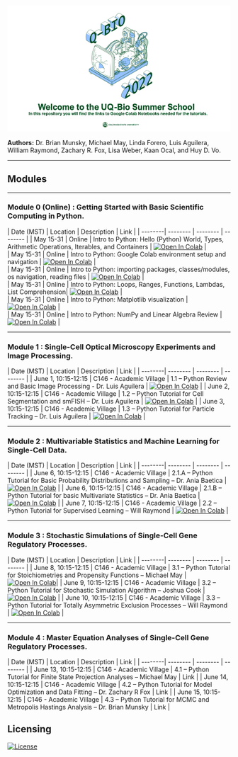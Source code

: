 ![<center><h1> Repository for the 2nd Annual Undergraduate Quantitative Biology (UQ-bio) Summer School. </h1></center>](https://github.com/MunskyGroup/uqbio2021/blob/main/templates/2022/intro.png)

<strong>Authors:</strong> Dr. Brian Munsky, Michael May, Linda Forero, Luis Aguilera, William Raymond, Zachary R. Fox, Lisa Weber, Kaan Ocal, and Huy D. Vo.
___

## Modules
___
<left><h3> Module 0 (Online) : Getting Started with Basic Scientific Computing in Python. </h3></left>
| Date (MST) | Location | Description | Link |
| --------| -------- | -------- | -------- |
| May 15-31 | Online | Intro to Python: Hello (Python) World, Types, Arithmetic Operations, Iterables, and Containers | [![Open In Colab](https://colab.research.google.com/assets/colab-badge.svg)](https://colab.research.google.com/drive/12Y_CjqZ3XB5WPkgs9VO2OYPNqyvUsdM7?usp=sharing) |  
| May 15-31 | Online | Intro to Python: Google Colab environment setup and navigation | [![Open In Colab](https://colab.research.google.com/assets/colab-badge.svg)](https://colab.research.google.com/drive/1kQRGc16ntylyT685aOrSDelbz3JudS9k?usp=sharing) |  
| May 15-31 | Online |  Intro to Python: importing packages, classes/modules, os navigation, reading files | [![Open In Colab](https://colab.research.google.com/assets/colab-badge.svg)](https://colab.research.google.com/drive/1RxAHmQZJNO2Kua7sWjY4KbRroUQGiWV7?usp=sharing) |  
| May 15-31 | Online | Intro to Python: Loops, Ranges, Functions, Lambdas, List Comprehension| [![Open In Colab](https://colab.research.google.com/assets/colab-badge.svg)](https://colab.research.google.com/drive/1dxjMyGbJdJQ9sM5GqdIo0OYwAU36288w?usp=sharing) |  
| May 15-31 | Online | Intro to Python: Matplotlib visualization | [![Open In Colab](https://colab.research.google.com/assets/colab-badge.svg)](https://colab.research.google.com/drive/1oIbXLDQ0a5bRI5UJl3DEMNo816AEV1oP?usp=sharing) |  
| May 15-31 | Online | Intro to Python: NumPy and Linear Algebra Review | [![Open In Colab](https://colab.research.google.com/assets/colab-badge.svg)](https://colab.research.google.com/drive/1UlY-PBxhvvy_F29WbQ8be422BmKouBVs?usp=sharing) |  

___
<left><h3> Module 1 : Single-Cell Optical Microscopy Experiments and Image Processing. </h3></left>
| Date (MST) | Location | Description | Link |
| --------| -------- | -------- | -------- |
| June 1, 10:15-12:15 | C146 - Academic Village | 1.1 – Python Review and Basic Image Processing - Dr. Luis Aguilera | [![Open In Colab](https://colab.research.google.com/assets/colab-badge.svg)](https://colab.research.google.com/drive/1cOzLyKrKznlc2olymshHeQMalCG9IydW?usp=sharing) |
| June 2, 10:15-12:15 | C146 - Academic Village | 1.2 – Python Tutorial for Cell Segmentation and smFISH – Dr. Luis Aguilera  | [![Open In Colab](https://colab.research.google.com/assets/colab-badge.svg)](https://colab.research.google.com/drive/15BRpzfiI-9sI-szKplNaurhTwvZWUKgM?usp=sharing) |
| June 3, 10:15-12:15 | C146 - Academic Village | 1.3 – Python Tutorial for Particle Tracking – Dr. Luis Aguilera  | [![Open In Colab](https://colab.research.google.com/assets/colab-badge.svg)](https://colab.research.google.com/drive/18jXJi3D7OvRftR8Y6KmZK3Do0syPP2ij?usp=sharing) |

 
___
<left><h3> Module 2 : Multivariable Statistics and Machine Learning for Single-Cell Data. </h3></left>
| Date (MST) | Location | Description | Link |
| --------| -------- | -------- | -------- |
| June 6, 10:15-12:15 | C146 - Academic Village | 2.1.A – Python Tutorial for Basic Probability Distributions and Sampling – Dr. Ania Baetica | [![Open In Colab](https://colab.research.google.com/assets/colab-badge.svg)](https://colab.research.google.com/drive/1ekc4tqg3KNGF3rgeD_P1fXcTGiZVcCyo?usp=sharing) |
| June 6, 10:15-12:15 | C146 - Academic Village | 2.1.B – Python Tutorial for basic Multivariate Statistics – Dr. Ania Baetica | [![Open In Colab](https://colab.research.google.com/assets/colab-badge.svg)](https://colab.research.google.com/drive/1Ik9GsL5TR31oz1yCwffd_D5DKORbzfV-?usp=sharing) |
| June 7, 10:15-12:15 | C146 - Academic Village | 2.2 – Python Tutorial for Supervised Learning – Will Raymond  |  [![Open In Colab](https://colab.research.google.com/assets/colab-badge.svg)](https://colab.research.google.com/drive/1tu4STmyEoioz2jDV9eMaJ1Ih_vwaDh4Y?usp=sharing) |

___
<left><h3> Module 3 : Stochastic Simulations of Single-Cell Gene Regulatory Processes. </h3></left>
| Date (MST) | Location | Description | Link |
| --------| -------- | -------- | -------- |
| June 8, 10:15-12:15 | C146 - Academic Village | 3.1 – Python Tutorial for Stoichiometries and Propensity Functions – Michael May  |  [![Open In Colab](https://colab.research.google.com/assets/colab-badge.svg)](https://colab.research.google.com/drive/1Y_nexlCb3Ca8BOVnU1vzAY0nMrYPVoiu?usp=sharing)|
| June 9, 10:15-12:15 | C146 - Academic Village | 3.2 –  Python Tutorial for Stochastic Simulation Algorithm – Joshua Cook  |  [![Open In Colab](https://colab.research.google.com/assets/colab-badge.svg)](https://colab.research.google.com/drive/1YfbqFaJtDeG3f-SBHGr-Fgm2Uuft8h3K?usp=sharing) |
| June 10, 10:15-12:15 | C146 - Academic Village | 3.3 – Python Tutorial for Totally Asymmetric Exclusion Processes – Will Raymond |  [![Open In Colab](https://colab.research.google.com/assets/colab-badge.svg)](https://colab.research.google.com/drive/1258x0tMFfNHPFWAIaL3QqWSSmIPsOn0P?usp=sharing) |

___
<left><h3> Module 4 : Master Equation Analyses of Single-Cell Gene Regulatory Processes. </h3></left>
| Date (MST) | Location | Description | Link |
| --------| -------- | -------- | -------- |
| June 13, 10:15-12:15 | C146 - Academic Village | 4.1 – Python Tutorial for Finite State Projection Analyses – Michael May |  Link |
| June 14, 10:15-12:15 | C146 - Academic Village | 4.2 – Python Tutorial for Model Optimization and Data Fitting – Dr. Zachary R Fox |  Link |
| June 15, 10:15-12:15 | C146 - Academic Village | 4.3 – Python Tutorial for MCMC and Metropolis Hastings Analysis – Dr. Brian Munsky |  Link |

## Licensing

[![License](https://img.shields.io/badge/License-BSD_3--Clause-blue.svg)](https://opensource.org/licenses/BSD-3-Clause)
